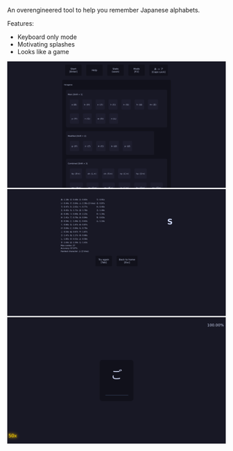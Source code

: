 An overengineered tool to help you remember Japanese alphabets.

Features:

- Keyboard only mode
- Motivating splashes
- Looks like a game

![](images/main.png)
![](images/results.png)
![](images/test.png)
